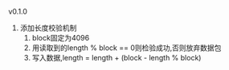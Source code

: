 v0.1.0
1. 添加长度校验机制
    1. block固定为4096
    2. 用读取到的length % block == 0则检验成功,否则放弃数据包
    3. 写入数据,length = length + (block - length % block)